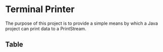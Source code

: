 # Terminal Printer
The purpose of this project is to provide a simple means by which a Java project can print data to a PrintStream.

## Table
